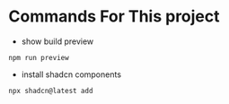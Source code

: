 # Commands For This project

- show build preview
```
npm run preview
```
- install shadcn components
```
npx shadcn@latest add 
```
